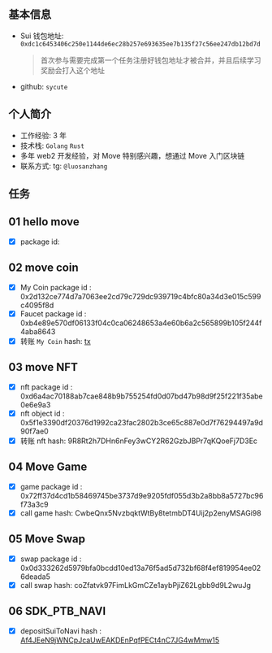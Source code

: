 ## 基本信息

- Sui 钱包地址: `0xdc1c6453406c250e1144de6ec28b257e693635ee7b135f27c56ee247db12bd7d`
  > 首次参与需要完成第一个任务注册好钱包地址才被合并，并且后续学习奖励会打入这个地址
- github: `sycute`

## 个人简介

- 工作经验: 3 年
- 技术栈: `Golang` `Rust`
- 多年 web2 开发经验，对 Move 特别感兴趣，想通过 Move 入门区块链
- 联系方式: tg: `@luosanzhang`

## 任务

## 01 hello move

- [x] package id:

## 02 move coin

- [x] My Coin package id : 0x2d132ce774d7a7063ee2cd79c729dc939719c4bfc80a34d3e015c599c4095f8d
- [x] Faucet package id : 0xb4e89e570df06133f04c0ca06248653a4e60b6a2c565899b105f244f4aba8643
- [x] 转账 `My Coin` hash: [tx](https://suiscan.xyz/testnet/tx/4vBWE1K8eUFHKNu4jSWs9yPVdSqyYBiSeoxFWB4xh2Pn)

## 03 move NFT

- [x] nft package id : 0xd6a4ac70188ab7cae848b9b755254fd0d07bd47b98d9f25f221f35abe0e6e9a3
- [x] nft object id : 0x5f1e3390df20376d1992ca23fac2802b3ce65c887e0d7f76294497a9d90f7ae0
- [x] 转账 nft hash: 9R8Rt2h7DHn6nFey3wCY2R62GzbJBPr7qKQoeFj7D3Ec

## 04 Move Game

- [x] game package id : 0x72ff37d4cd1b58469745be3737d9e9205fdf055d3b2a8bb8a5727bc96f73a3c9
- [x] call game hash: CwbeQnx5NvzbqktWtBy8tetmbDT4Uij2p2enyMSAGi98

## 05 Move Swap

- [x] swap package id : 0x0d333262d5979bfa0bcdd10ed13a76f5ad5d732bf68f4ef819954ee026deada5
- [x] call swap hash: coZfatvk97FimLkGmCZe1aybPjiZ62Lgbb9d9L2wuJg

## 06 SDK_PTB_NAVI

- [x] depositSuiToNavi hash : [Af4JEeN9jWNCpJcaUwEAKDEnPqfPECt4nC7JG4wMmw15](https://suivision.xyz/txblock/Af4JEeN9jWNCpJcaUwEAKDEnPqfPECt4nC7JG4wMmw15)

